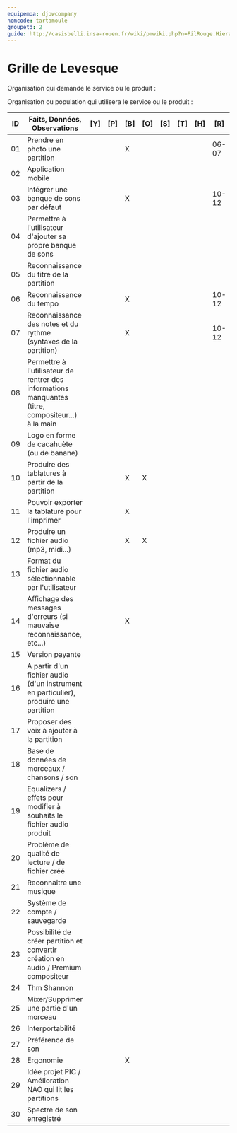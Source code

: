 ```yaml
---
equipemoa: djowcompany
nomcode: tartamoule
groupetd: 2
guide: http://casisbelli.insa-rouen.fr/wiki/pmwiki.php?n=FilRouge.HierachiserBesoins
---
```


# Grille de Levesque

Organisation qui demande le service ou le produit : 

Organisation ou population qui utilisera le service ou le produit : 

| ID | Faits, Données, Observations | [Y] | [P] | [B] | [O] | [S] | [T] | [H] | [R] |
|----|------------------------------|----------|----------|--------|-------------|----------|----------|-----------|-----------|
| 01 | Prendre en photo une partition |          |          |X|             |          |          |           |06-07|
| 02 | Application mobile |          |          |        |             |          |          |           |           |
| 03 | Intégrer une banque de sons par défaut |          |          |X|             |          |          |           |10-12|
| 04 | Permettre à l'utilisateur d'ajouter sa propre banque de sons |          |          |        |             |          |          |           |           |
| 05 | Reconnaissance du titre de la partition |          |          |        |             |          |          |           |           |
| 06 | Reconnaissance du tempo |          |          |X|             |          |          |           |10-12|
| 07 |Reconnaissance des notes et du rythme (syntaxes de la partition)|          |          |X|             |          |          |           |10-12|
| 08 |Permettre à l'utilisateur de rentrer des informations manquantes (titre, compositeur...) à la main|          |          |        |             |          |          |           |           |
| 09 |Logo en forme de cacahuète (ou de banane)|          |          |        |             |          |          |           |           |
| 10 |Produire des tablatures à partir de la partition|          |          |X|X|          |          |           |           |
| 11 |Pouvoir exporter la tablature pour l'imprimer|          |          |X|             |          |          |           |           |
| 12 |Produire un fichier audio (mp3, midi...)|          |          |X|X|          |          |           |           |
| 13 |Format du fichier audio sélectionnable par l'utilisateur|          |          |        |             |          |          |           |           |
| 14 |Affichage des messages d'erreurs (si mauvaise reconnaissance, etc...)|          |          |X|             |          |          |           |           |
| 15 |Version payante|          |          |        |             |          |          |           |           |
| 16 |A partir d'un fichier audio (d'un instrument en particulier), produire une partition|          |          |        |             |          |          |           |           |
| 17 |Proposer des voix à ajouter à la partition|          |          |        |             |          |          |           |           |
| 18 |Base de données de morceaux / chansons / son|          |          |        |             |          |          |           |           |
| 19 |Equalizers / effets pour modifier à souhaits le fichier audio produit|          |          |        |             |          |          |           |           |
| 20 |Problème de qualité de lecture / de fichier créé|          |          |        |             |          |          |           |           |
| 21 |Reconnaitre une musique|          |          |        |             |          |          |           |           |
| 22 |Système de compte / sauvegarde|          |          |        |             |          |          |           |           |
| 23 |Possibilité de créer partition et convertir création en audio / Premium compositeur|          |          |        |             |          |          |           |           |
| 24 |Thm Shannon|          |          |        |             |          |          |           |           |
| 25 |Mixer/Supprimer une partie d'un morceau|          |          |        |             |          |          |           |           |
| 26 |Interportabilité|          |          |        |             |          |          |           |           |
| 27 |Préférence de son|          |          |        |             |          |          |           |           |
| 28 |Ergonomie|          |          |X|             |          |          |           |           |
| 29 |Idée projet PIC / Amélioration NAO qui lit les partitions|          |          |        |             |          |          |           |           |
| 30 |Spectre de son enregistré|          |          |        |             |          |          |           |           |















